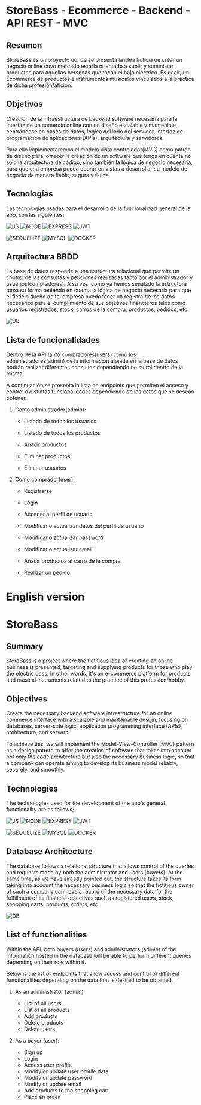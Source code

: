 # StoreBass - Ecommerce - Backend - API REST - MVC

## Resumen 

StoreBass es un proyecto donde se presenta la idea ficticia de crear un negocio online cuyo mercado estaría orientado a suplir y suministar productos para aquellas personas que tocan el bajo eléctrico. Es decir, un Ecommerce de productos e instrumentos músicales vinculados a la práctica de dicha profesión/afición. 

## Objetivos 
Creación de la infraestructura de backend software necesaria para la interfaz de un comercio online con un diseño escalable y mantenible, centrándose en bases de datos, lógica del lado del servidor, interfaz de programación de aplicaciones (APIs), arquitectura y servidores.

Para ello implementaremos el modelo vista controlador(MVC) como patrón de diseño para, ofrecer la creación de un software que tenga en cuenta no solo la arquitectura de código, sino también la lógica de negocio necesaria, para que una empresa pueda operar en vistas a desarrollar su modelo de negocio de manera fiable, segura y fluida. 

## Tecnologías
Las tecnologías usadas para el desarrollo de la funcionalidad general de la app, son las siguientes; 

![JS](./img/logo-javascript-logo-png-transparentj.png) 
![NODE](./img/nodejs-horizontal%20(1).svg)
![EXPRESS](./img/expressjs-ar21%20(1)%20(1).svg)
![JWT](./img/icons8-json-web-token-48.png)

![SEQUELIZE](./img/sequelizejs-ar21%20(1)%20(1).svg)
![MYSQL](./img/mysql-ar21%20(1)%20(1).svg)
![DOCKER]( ./img/docker-ar21%20(1)%20(2).svg)


  ## Arquitectura BBDD

La base de datos responde a una estructura relacional que permite un control de las consultas y peticiones realizadas tanto por el administrador y usuarios(compradores). A su vez, como ya hemos señalado la estructura toma su forma teniendo en cuenta la lógica de negocio necesaria para que el ficticio dueño de tal empresa pueda tener un registro de los datos necesarios para el cumplimiento de sus objetivos financieros tales como usuarios registrados, stock, carros de la compra, productos, pedidos, etc. 

![DB](./img/Model%20databases%20(1).png)
 
## Lista de funcionalidades

Dentro de la API tanto compradores(users) como los administradores(admin) de la información alojada en la base de datos podrán realizar diferentes consultas dependiendo de su rol dentro de la misma. 

A continuación se presenta la lista de endpoints que permiten el acceso y control a distintas funcionalidades dependiendo de los datos que se desean obtener. 

1) Como administrador(admin): 

    * Listado de todos los usuarios
    
    * Listado de todos los productos
    
    * Añadir productos

    * Eliminar productos

    * Eliminar usuarios
 
 2) Como comprador(user): 

    * Registrarse

    * Login 

    * Acceder al perfil de usuario 

    * Modificar o actualizar datos del perfil de usuario

    * Modificar o actualizar password 

    * Modificar o actualizar email
    
    * Añadir productos al carro de la compra

    * Realizar un pedido 


# English version 

# StoreBass 

## Summary 

StoreBass is a project where the fictitious idea of ​​creating an online business is presented, targeting and supplying products for those who play the electric bass. In other words, it's an e-commerce platform for products and musical instruments related to the practice of this profession/hobby.

## Objectives 
Create the necessary backend software infrastructure for an online commerce interface with a scalable and maintainable design, focusing on databases, server-side logic, application programming interface (APIs), architecture, and servers.

To achieve this, we will implement the Model-View-Controller (MVC) pattern as a design pattern to offer the creation of software that takes into account not only the code architecture but also the necessary business logic, so that a company can operate aiming to develop its business model reliably, securely, and smoothly.

## Technologies
The technologies used for the development of the app's general functionality are as follows; 

![JS](./img/logo-javascript-logo-png-transparentj.png) 
![NODE](./img/nodejs-horizontal%20(1).svg)
![EXPRESS](./img/expressjs-ar21%20(1)%20(1).svg)
![JWT](./img/icons8-json-web-token-48.png)

![SEQUELIZE](./img/sequelizejs-ar21%20(1)%20(1).svg)
![MYSQL](./img/mysql-ar21%20(1)%20(1).svg)
![DOCKER]( ./img/docker-ar21%20(1)%20(2).svg)


## Database Architecture

The database follows a relational structure that allows control of the queries and requests made by both the administrator and users (buyers). At the same time, as we have already pointed out, the structure takes its form taking into account the necessary business logic so that the fictitious owner of such a company can have a record of the necessary data for the fulfillment of its financial objectives such as registered users, stock, shopping carts, products, orders, etc.

![DB](./img/Model%20databases%20(1).png)
 
## List of functionalities

Within the API, both buyers (users) and administrators (admin) of the information hosted in the database will be able to perform different queries depending on their role within it.

Below is the list of endpoints that allow access and control of different functionalities depending on the data that is desired to be obtained.

1) As an administrator (admin): 

    - List of all users
    - List of all products
    - Add products
    - Delete products
    - Delete users
 
 2) As a buyer (user): 

    - Sign up
    - Login 
    - Access user profile 
    - Modify or update user profile data
    - Modify or update password 
    - Modify or update email
    - Add products to the shopping cart
    - Place an order
